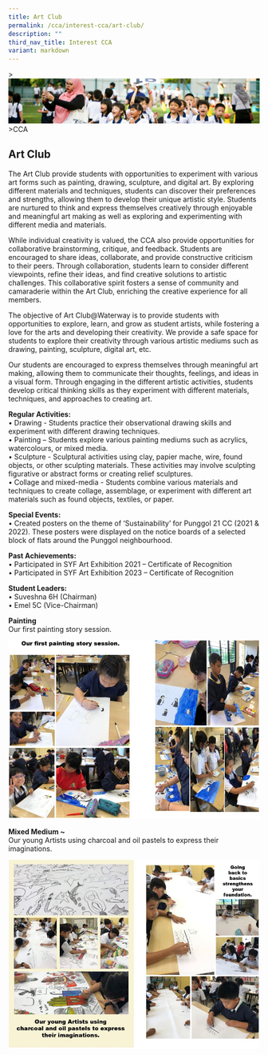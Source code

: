 ```yaml
---
title: Art Club
permalink: /cca/interest-cca/art-club/
description: ""
third_nav_title: Interest CCA
variant: markdown
---
```

&gt;![](/images/CCA/CCA_02.jpg)
&gt;CCA

## Art Club

The Art Club provide students with opportunities to experiment with various art forms such as painting, drawing, sculpture, and digital art. By exploring different materials and techniques, students can discover their preferences and strengths, allowing them to develop their unique artistic style. Students are nurtured to think and express themselves creatively through enjoyable and meaningful art making as well as exploring and experimenting with different media and materials. 

While individual creativity is valued, the CCA also provide opportunities for collaborative brainstorming, critique, and feedback. Students are encouraged to share ideas, collaborate, and provide constructive criticism to their peers. Through collaboration, students learn to consider different viewpoints, refine their ideas, and find creative solutions to artistic challenges. This collaborative spirit fosters a sense of community and camaraderie within the Art Club, enriching the creative experience for all members.

The objective of Art Club@Waterway is to provide students with opportunities to explore, learn, and grow as student artists, while fostering a love for the arts and developing their creativity. We provide a safe space for students to explore their creativity through various artistic mediums such as drawing, painting, sculpture, digital art, etc. 

Our students are encouraged to express themselves through meaningful art making, allowing them to communicate their thoughts, feelings, and ideas in a visual form. Through engaging in the different artistic activities, students develop critical thinking skills as they experiment with different materials, techniques, and approaches to creating art.

**Regular Activities:** <br>
•	Drawing - Students practice their observational drawing skills and experiment with different drawing techniques. <br>
•	Painting – Students explore various painting mediums such as acrylics, watercolours, or mixed media. <br>
•	Sculpture - Sculptural activities using clay, papier mache, wire, found objects, or other sculpting materials. These activities may involve sculpting figurative or abstract forms or creating relief sculptures. <br>
•	Collage and mixed-media - Students combine various materials and techniques to create collage, assemblage, or experiment with different art materials such as found objects, textiles, or paper.

**Special Events:** <br>
•	Created posters on the theme of ‘Sustainability’ for Punggol 21 CC (2021 &amp; 2022). These posters were displayed on the notice boards of a selected block of flats around the Punggol neighbourhood.

**Past Achievements:** <br>
•	Participated in SYF Art Exhibition 2021 – Certificate of Recognition <br>
•	Participated in SYF Art Exhibition 2023 – Certificate of Recognition

**Student Leaders:** <br>
•	Suveshna 6H (Chairman) <br>
•	Emel 5C (Vice-Chairman)

**Painting**<br>
Our first painting story session.


![](/images/CCA/Art%20Club%201.jpg)


**Mixed Medium ~**<br>
Our young Artists using charcoal and oil pastels to express their imaginations.

![](/images/CCA/Art%20Club%202.jpg)